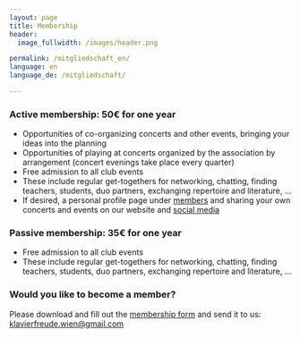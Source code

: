 ```yaml
---
layout: page
title: Membership
header:
  image_fullwidth: /images/header.png

permalink: /mitgliedschaft_en/
language: en
language_de: /mitgliedschaft/

---
```


### Active membership: 50€ for one year

* Opportunities of co-organizing concerts and other events, bringing your ideas into the planning
* Opportunities of playing at concerts organized by the association by arrangement (concert evenings take place every quarter)
* Free admission to all club events
* These include regular get-togethers for networking, chatting, finding teachers, students, duo partners, exchanging repertoire and literature, ...
* If desired, a personal profile page under <a href="/members/">members</a> and sharing your own concerts and events on our website and <a href="/kontakt/">social media</a>

### Passive membership: 35€ for one year

* Free admission to all club events
* These include regular get-togethers for networking, chatting, finding teachers, students, duo partners, exchanging repertoire and literature, ...


### Would you like to become a member?


Please download and fill out the <a href="/verein-klavierfreude-beitrittsformular_en.pdf">membership form</a> 
and send it to us: <a href="mailto:klavierfreude.wien@gmail.com">klavierfreude.wien@gmail.com</a>

